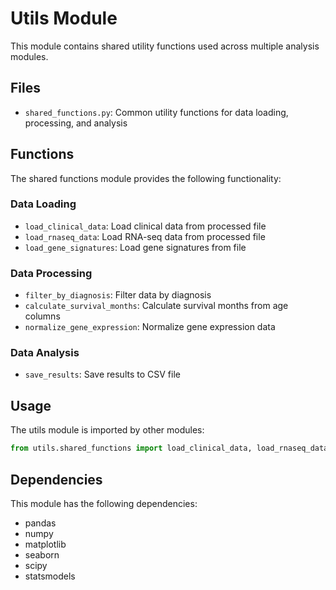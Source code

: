 # Utils Module

This module contains shared utility functions used across multiple analysis modules.

## Files

- `shared_functions.py`: Common utility functions for data loading, processing, and analysis

## Functions

The shared functions module provides the following functionality:

### Data Loading

- `load_clinical_data`: Load clinical data from processed file
- `load_rnaseq_data`: Load RNA-seq data from processed file
- `load_gene_signatures`: Load gene signatures from file

### Data Processing

- `filter_by_diagnosis`: Filter data by diagnosis
- `calculate_survival_months`: Calculate survival months from age columns
- `normalize_gene_expression`: Normalize gene expression data

### Data Analysis

- `save_results`: Save results to CSV file

## Usage

The utils module is imported by other modules:

```python
from utils.shared_functions import load_clinical_data, load_rnaseq_data, filter_by_diagnosis
```

## Dependencies

This module has the following dependencies:

- pandas
- numpy
- matplotlib
- seaborn
- scipy
- statsmodels 